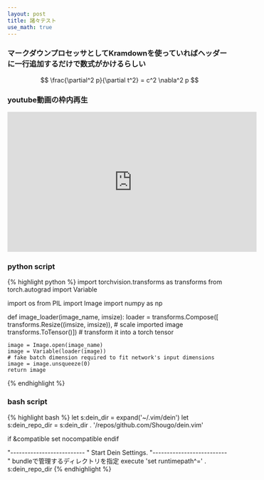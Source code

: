 ```yaml
---
layout: post
title: 諸々テスト
use_math: true
---
```


### マークダウンプロセッサとしてKramdownを使っていればヘッダーに一行追加するだけで数式がかけるらしい

$$
\frac{\partial^2 p}{\partial t^2} = c^2 \nabla^2 p
$$

### youtube動画の枠内再生

<iframe width="560" height="315" src="https://www.youtube.com/embed/CnS--x4AJbs?rel=0" frameborder="0" allow="autoplay; encrypted-media" allowfullscreen></iframe>

### python script
{% highlight python %}
import torchvision.transforms as transforms
from torch.autograd import Variable

import os
from PIL import Image
import numpy as np

def image_loader(image_name, imsize):
    loader = transforms.Compose([
        transforms.Resize((imsize, imsize)),  # scale imported image
        transforms.ToTensor()])  # transform it into a torch tensor

    image = Image.open(image_name)
    image = Variable(loader(image))
    # fake batch dimension required to fit network's input dimensions
    image = image.unsqueeze(0)
    return image
{% endhighlight %}

### bash script
{% highlight bash %}
let s:dein_dir = expand('~/.vim/dein')
let s:dein_repo_dir = s:dein_dir . '/repos/github.com/Shougo/dein.vim'

if &compatible
    set nocompatible
endif

"--------------------------
" Start Dein Settings.
"--------------------------
" bundleで管理するディレクトリを指定
execute 'set runtimepath^=' . s:dein_repo_dir
{% endhighlight %}
